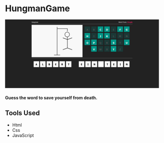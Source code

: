 # HungmanGame
<img src="Hungman Game.jpg">
<h4>Guess the word to save yourself from death.</h4>

## Tools Used
- Html
- Css
- JavaScript
